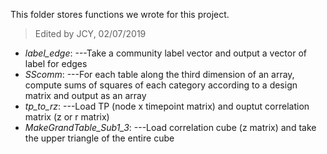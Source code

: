 This folder stores functions we wrote for this project.

>Edited by JCY, 02/07/2019


* *label_edge*:
---Take a community label vector and output a vector of label for edges
* *SScomm*:
---For each table along the third dimension of an array, compute sums of squares of each category according to a design matrix and output as an array
* *tp_to_rz*:
---Load TP (node x timepoint matrix) and ouptut correlation matrix (z or r matrix)
* *MakeGrandTable_Sub1_3*:
---Load correlation cube (z matrix) and take the upper triangle of the entire cube
